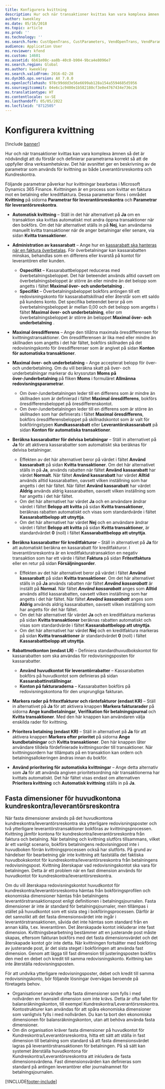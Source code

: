 ```yaml
---
title: Konfigurera kvittning
description: Hur och när transaktioner kvittas kan vara komplexa ämnen så det är nödvändigt att du förstår och definierar parametrarna korrekt så att de uppfyller dina verksamhetskrav. Det här avsnittet ger en beskrivning av de parametrar som används för kvittning av både Leverantörsreskontra och Kundreskontra.
author: kweekley
ms.date: 05/16/2018
ms.topic: article
ms.prod: ''
ms.technology: ''
ms.search.form: CustOpenTrans, CustParameters, VendOpenTrans, VendParameters
audience: Application User
ms.reviewer: kfend
ms.custom: 14601
ms.assetid: 6b61e08c-aa8b-40c0-b904-9bca4e8096e7
ms.search.region: Global
ms.author: kweekley
ms.search.validFrom: 2016-02-28
ms.dyn365.ops.version: AX 7.0.0
ms.openlocfilehash: 978c99ddd3e56e6699ab128a154a5594685d5956
ms.sourcegitcommit: 04e6c1c9400e1b582180cf3e0e4767434e736c26
ms.translationtype: HT
ms.contentlocale: sv-SE
ms.lasthandoff: 05/05/2022
ms.locfileid: "8712505"
---
```

# <a name="configure-settlement"></a>Konfigurera kvittning

[!include [banner](../includes/banner.md)]

Hur och när transaktioner kvittas kan vara komplexa ämnen så det är nödvändigt att du förstår och definierar parametrarna korrekt så att de uppfyller dina verksamhetskrav. Det här avsnittet ger en beskrivning av de parametrar som används för kvittning av både Leverantörsreskontra och Kundreskontra. 

Följande parametrar påverkar hur kvittningar bearbetas i Microsoft Dynamics 365 Finance. Kvittningen är en process som kvittar en faktura mot en betalning eller kreditfaktura. Dessa parametrar finns i området **Kvittning** på sidorna **Parametrar för leverantörsreskontra** och **Parametrar för leverantörsreskontra**.

- **Automatisk kvittning** – Ställ in det här alternativet på **Ja** om en transaktion ska kvittas automatiskt mot andra öppna transaktioner när den bokförs. Om det här alternativet ställs in på **Nej**, kan användarna manuellt kvitta transaktioner när de anger betalningar eller senare, via sidan **Kvitta transaktioner**.
- **Administration av kassarabatt** – Ange hur en [kassarabatt ska hanteras när en faktura överbetalas](cash-discount-handling-overpayments.md). För överbetalningar kan kassarabatten minskas, behandlas som en differens eller kvarstå på kontot för leverantören eller kunden.
  -   **Ospecifikt** – Kassarabattbeloppet reduceras med överbetalningsbeloppet. Det här beteendet används alltid oavsett om överbetalningsbeloppet är större än eller mindre än det belopp som angetts i fältet **Maximal över- och underbetalning** .
  -   **Specifikt** – Överbetalningsbeloppet bokförs antingen till ett redovisningskonto för kassarabattskillnad eller återstår som ett saldo på kundens konto. Det specifika beteendet beror på om överbetalningsbeloppet är mellan 0,00 och det belopp som angetts i fältet **Maximal över- och underbetalning**, eller om överbetalningsbeloppet är större än beloppet **Maximal över- och underbetalning** .
- **Maximal öresdifferens** – Ange den tillåtna maximala öresdifferensen för kvittningstransaktioner. Om öresdifferensen är lika med eller mindre än skillnaden som angetts i det här fältet, bokförs skillnaden på det redovisningskonto för öresdifferenser som är angivet på sidan **Konton för automatiska transaktioner**.
- **Maximal över- och underbetalning** – Ange accepterat belopp för över- och underbetalning. Om du vill beräkna skatt på över- och underbetalningar markerar du kryssrutan **Moms på över-/underbetalning** på fliken **Moms** i formuläret **Allmänna redovisningsparametrar**.
  -   Om över-/underbetalningen leder till en differens som är mindre än skillnaden som är definierad i fältet **Maximal öresdifferens**, bokförs öresdifferensbeloppet på öresdifferenskontot.
  -   Om över-/underbetalningen leder till en differens som är större än skillnaden som har definierats i fältet **Maximal öresdifferens**, bokförs öresdifferensbeloppet på skillnadskontot som är valt för bokföringstypen **Kundkassarabatt** eller **Leverantörskassarabatt** på sidan **Konton för automatiska transaktioner**.
- **Beräkna kassarabatter för delvisa betalningar** – Ställ in alternativet på **Ja** för att aktivera kassarabatter som automatiskt ska beräknas för delvisa betalningar.
  -   Effekten av det här alternativet beror på värdet i fältet **Använd kassarabatt** på sidan **Kvitta transaktioner**. Om det här alternativet ställs in på **Ja**, används rabatten när fältet **Använd kassarabatt** har värdet **Normalt**. När fältet **Använd kassarabatt** har värdet **Alltid** används alltid kassarabatten, oavsett vilken inställning som har angetts i det här fältet. När fältet **Använd kassarabatt** har värdet **Aldrig** används aldrig kassarabatten, oavsett vilken inställning som har angetts i det här fältet.
  -   Om det här alternativet har värdet **Ja** och en användare ändrar värdet i fältet **Belopp att kvitta** på sidan **Kvitta transaktioner**, beräknas rabatten automatiskt och visas som standardvärde i fältet **Kassarabattbelopp att utnyttja**.
  -   Om det här alternativet har värdet **Nej** och en användare ändrar värdet i fältet **Belopp att kvitta** på sidan **Kvitta transaktioner**, är standardvärdet **0** (noll) i fältet **Kassarabattbelopp att utnyttja**.
- **Beräkna kassarabatter för kreditfakturor** – Ställ in alternativet på **Ja** för att automatiskt beräkna en kassarabatt för kreditfakturor. I leverantörsreskontra är en kreditfakturatransaktion en negativ transaktion som har ett värde i fältet **Faktura** på sidan **Fritextfaktura** eller en retur på sidan **Försäljningsorder**.
  - Effekten av det här alternativet beror på värdet i fältet <strong>Använd kassarabatt</strong> på sidan <strong>Kvitta transaktioner</strong>. Om det här alternativet ställs in på <strong>Ja</strong> används rabatten när fältet *<strong><em>Använd kassarabatt</em></strong>* är inställt på <strong>Normal</strong>. När fältet *<strong><em>Använd kassarabatt</em></strong>* anges som <strong>Alltid</strong> används alltid kassarabatten, oavsett vilken inställning som har angetts i det här fältet. När fältet *<strong><em>Använd kassarabatt</em></strong>* anges som <strong>Aldrig</strong> används aldrig kassarabatten, oavsett vilken inställning som har angetts för det här fältet.
  - Om det här alternativet får värdet **Ja** och en kreditfaktura markeras på sidan **Kvitta transaktioner** beräknas rabatten automatiskt och visas som standardvärde i fältet **Kassarabattbelopp att utnyttja**.
  - Om det här alternativet har värdet **Nej** och en kreditfaktura markeras på sidan **Kvitta transaktioner** är standardvärdet **0** (noll) i fältet **Kassarabattbelopp att utnyttja**.

- **Rabattmotkonton (endast LR)** – Definiera standardhuvudbokskontot för kassarabatten som ska användas för redovisningsposten för kassarabatter.
  -   **Använd huvudkontot för leverantörrabatter** – Kassarabatten bokförs på huvudkontot som definieras på sidan **Kassarabattinställningar**.
  -   **Konton på fakturaraderna** – Kassarabatten bokförs på redovisningskontona för den ursprungliga fakturan.
- **Markera rader på fritextfakturor och räntefakturor (endast KR)** – Ställ in alternativet på **Ja** för att aktivera knappen **Markera fakturarader** på sidorna **Ange kundbetalningar**, **Verifikation för betalningsjournal** och **Kvitta transaktioner**. Med den här knappen kan användaren välja enskilda rader för kvittning.
- **Prioritera betalning (endast KR)** – Ställ in alternativet på **Ja** för att aktivera knappen **Markera efter prioritet** på sidorna **Ange kundbetalningar** och **Kvitta transaktioner**. Den här knappen låter användare tilldela fördefinierade kvittningsorder till transaktioner.  När kvittningsordern har tillämpats på en transaktion kan ordern och betalningsallokeringen ändras innan du bokför.
- **Använd prioritering för automatiska kvittningar** – Ange detta alternativ som **Ja** för att använda angiven prioritetsordning när transaktionerna har kvittats automatiskt. Det här fältet visas endast om alternativen **Prioritera kvittning** och **Automatisk kvittning** ställs in på **Ja**.

## <a name="fixed-dimensions-on-accounts-receivableaccounts-payable-main-accounts"></a>Fasta dimensioner för huvudkontona kundreskontra/leverantörsreskontra

När fasta dimensioner används på det huvudkontona kundreskontra/leverantörsreskontra ska ytterligare redovisningsposter och två ytterligare leverantörstransaktioner bokföras av kvittningsprocessen. Kvittning jämför kontona för kundreskontra/leverantörsreskontra från faktura och betalning.  När betalning och kvittning slutförs tillsammans, vilket är ett vanligt scenario, bokförs betalningens redovisningpost inte i huvudboken förrän kvittningsprocessen också har slutförts. På grund av händelser för bearbetning går inte kvittning att fastställa det faktiska huvudbokskontot för kundreskontra/leverantörsreskontra från betalningens redovisningspost. Kvittning återskapar vad redovisningskontot ska vara för betalningen. Detta är ett problem när en fast dimension används för huvudkontot för kundreskontra/leverantörsreskontra.

Om du vill återskapa redovisningskontot huvudkontot för kundreskontra/leverantörsreskontra hämtas från bokföringsprofilen och ekonomiska dimensioner hämtas från betalningens leverantörstransaktionspost enligt definitionen i betalningsjournalen. Fasta dimensioner är inte är standard för betalningsjournaler, men tillämpas i stället på huvudkontot som ett sista steg i bokföringsprocessen. Därför är det sannolikt att det fasta dimensionsvärdet inte ingår i leverantörstransaktionen, såvida det inte hämtas som standard från en annan källa, t.ex. leverantören. Det återskapade kontot inkluderar inte fast dimension. Kvittningsbearbetning bestämmer att en justerande post måste skapas, eftersom fakturan bokförs med det fasta dimensionsvärdet och det återskapade kontot gör inte detta.  När kvittningen fortsätter med bokföring av justerande post, är det sista steget i bokföringen att använda fast dimension. Genom att lägga till fast dimension till justeringsposten bokförs den med en debet och kredit till samma redovisningskonto. Kvittning kan inte återställa redovisningsposten.

För att undvika ytterligare redovisningsposter, debet och kredit till samma redovisningskonto, bör följande lösningar övervägas beroende på företagets behov. 

-   Organisationer använder ofta fasta dimensioner som fylls i med nollvärden en finansiell dimension som inte krävs. Detta är ofta fallet för balansräkningskonton, till exempel Kundreskontra/Leverantörsreskontra. Kontostrukturer kan användas för att spåra ekonomiska dimensioner som vanligtvis fylls i med nollvärden.  Du kan ta bort den ekonomiska dimensionen för balansräkningskonton, utan att behöva använda fasta dimensioner.
-   Om din organisation kräver fasta dimensioner på huvudkontot för Kundreskontra/Leverantörsreskontra, hitta ett sätt att ställa in fast dimension till betalning som standard så att fasta dimensionsvärdet lagras på leverantörstransaktionen för betalningen. På så sätt kan systemet återställa huvudkontona för Kundreskontra/Leverantörsreskontra att inkludera de fasta dimensionsvärdena. Fast dimensionsvärden kan definieras som standard på antingen leverantörer eller journalnamnet för betalningsjournalen.


[!INCLUDE[footer-include](../../includes/footer-banner.md)]
